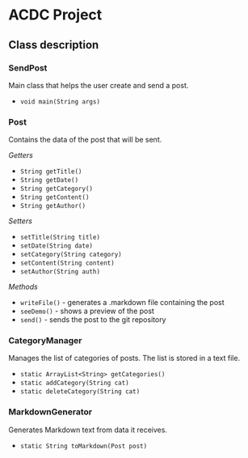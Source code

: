 # ACDC Project
## Class description

### SendPost
Main class that helps the user create and send a post.

- `void main(String args)`

### Post
Contains the data of the post that will be sent.

*Getters*

- `String getTitle()`
- `String getDate()`
- `String getCategory()`
- `String getContent()`
- `String getAuthor()`

*Setters*

- `setTitle(String title)`
- `setDate(String date)`
- `setCategory(String category)`
- `setContent(String content)`
- `setAuthor(String auth)`

*Methods*

- `writeFile()` - generates a .markdown file containing the post
- `seeDemo()` - shows a preview of the post 
- `send()` - sends the post to the git repository

### CategoryManager
Manages the list of categories of posts. The list is stored in a text file.

- `static ArrayList<String> getCategories()`
- `static addCategory(String cat)`
- `static deleteCategory(String cat)`

### MarkdownGenerator
Generates Markdown text from data it receives.

- `static String toMarkdown(Post post)`